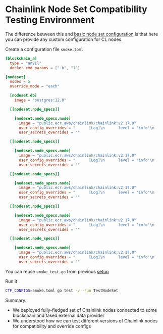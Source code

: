 # Chainlink Node Set Compatibility Testing Environment

The difference between this and [basic node set configuration](nodeset_environment.md) is that here you can provide any custom configuration for CL nodes.

Create a configuration file `smoke.toml`
```toml
[blockchain_a]
  type = "anvil"
  docker_cmd_params = ["-b", "1"]

[nodeset]
  nodes = 5
  override_mode = "each"

  [nodeset.db]
    image = "postgres:12.0"

  [[nodeset.node_specs]]

    [nodeset.node_specs.node]
      image = "public.ecr.aws/chainlink/chainlink:v2.17.0"
      user_config_overrides = "      [Log]\n      level = 'info'\n      "
      user_secrets_overrides = ""

  [[nodeset.node_specs]]

    [nodeset.node_specs.node]
      image = "public.ecr.aws/chainlink/chainlink:v2.17.0"
      user_config_overrides = "      [Log]\n      level = 'info'\n      "
      user_secrets_overrides = ""

  [[nodeset.node_specs]]

    [nodeset.node_specs.node]
      image = "public.ecr.aws/chainlink/chainlink:v2.17.0"
      user_config_overrides = "      [Log]\n      level = 'info'\n      "
      user_secrets_overrides = ""

  [[nodeset.node_specs]]

    [nodeset.node_specs.node]
      image = "public.ecr.aws/chainlink/chainlink:v2.17.0"
      user_config_overrides = "      [Log]\n      level = 'info'\n      "
      user_secrets_overrides = ""

  [[nodeset.node_specs]]

    [nodeset.node_specs.node]
      image = "public.ecr.aws/chainlink/chainlink:v2.17.0"
      user_config_overrides = "      [Log]\n      level = 'info'\n      "
      user_secrets_overrides = ""
```

You can reuse `smoke_test.go` from previous [setup](nodeset_environment.md)

Run it
```bash
CTF_CONFIGS=smoke.toml go test -v -run TestNodeSet
```

Summary:
- We deployed fully-fledged set of Chainlink nodes connected to some blockchain and faked external data provider
- We understood how we can test different versions of Chainlink nodes for compatibility and override configs
